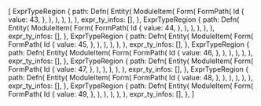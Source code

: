 [
    ExprTypeRegion {
        path: Defn(
            Entity(
                ModuleItem(
                    Form(
                        FormPath(
                            Id {
                                value: 43,
                            },
                        ),
                    ),
                ),
            ),
        ),
        expr_ty_infos: [],
    },
    ExprTypeRegion {
        path: Defn(
            Entity(
                ModuleItem(
                    Form(
                        FormPath(
                            Id {
                                value: 44,
                            },
                        ),
                    ),
                ),
            ),
        ),
        expr_ty_infos: [],
    },
    ExprTypeRegion {
        path: Defn(
            Entity(
                ModuleItem(
                    Form(
                        FormPath(
                            Id {
                                value: 45,
                            },
                        ),
                    ),
                ),
            ),
        ),
        expr_ty_infos: [],
    },
    ExprTypeRegion {
        path: Defn(
            Entity(
                ModuleItem(
                    Form(
                        FormPath(
                            Id {
                                value: 46,
                            },
                        ),
                    ),
                ),
            ),
        ),
        expr_ty_infos: [],
    },
    ExprTypeRegion {
        path: Defn(
            Entity(
                ModuleItem(
                    Form(
                        FormPath(
                            Id {
                                value: 47,
                            },
                        ),
                    ),
                ),
            ),
        ),
        expr_ty_infos: [],
    },
    ExprTypeRegion {
        path: Defn(
            Entity(
                ModuleItem(
                    Form(
                        FormPath(
                            Id {
                                value: 48,
                            },
                        ),
                    ),
                ),
            ),
        ),
        expr_ty_infos: [],
    },
    ExprTypeRegion {
        path: Defn(
            Entity(
                ModuleItem(
                    Form(
                        FormPath(
                            Id {
                                value: 49,
                            },
                        ),
                    ),
                ),
            ),
        ),
        expr_ty_infos: [],
    },
]